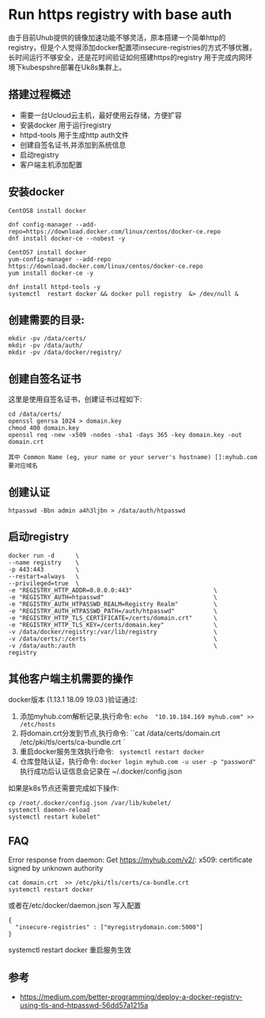 # Run https registry with base auth  

由于目前Uhub提供的镜像加速功能不够灵活，原本搭建一个简单http的registry，但是个人觉得添加docker配置项insecure-registries的方式不够优雅，长时间运行不够安全，还是花时间验证如何搭建https的registry 用于完成内网环境下kubespshre部署在Uk8s集群上。

## 搭建过程概述

* 需要一台Ucloud云主机，最好使用云存储，方便扩容
* 安装docker  用于运行registry 
* httpd-tools 用于生成http auth文件
* 创建自签名证书,并添加到系统信息
* 启动registry
* 客户端主机添加配置

## 安装docker  

```
CentOS8 install docker

dnf config-manager --add-repo=https://download.docker.com/linux/centos/docker-ce.repo
dnf install docker-ce --nobest -y

CentOS7 install docker 
yum-config-manager --add-repo https://download.docker.com/linux/centos/docker-ce.repo
yum install docker-ce -y

dnf install httpd-tools -y
systemctl  restart docker && docker pull registry  &> /dev/null &
```

## 创建需要的目录:

```
mkdir -pv /data/certs/
mkdir -pv /data/auth/
mkdir -pv /data/docker/registry/
```

## 创建自签名证书

这里是使用自签名证书，创建证书过程如下:

```
cd /data/certs/
openssl genrsa 1024 > domain.key
chmod 400 domain.key
openssl req -new -x509 -nodes -sha1 -days 365 -key domain.key -out domain.crt

其中 Common Name (eg, your name or your server's hostname) []:myhub.com 要对应域名
```

## 创建认证

```
htpasswd -Bbn admin a4h3ljbn > /data/auth/htpasswd
```

## 启动registry

```
docker run -d      \
--name registry    \
-p 443:443         \
--restart=always   \
--privileged=true  \
-e "REGISTRY_HTTP_ADDR=0.0.0.0:443"                       \
-e "REGISTRY_AUTH=htpasswd"                               \
-e "REGISTRY_AUTH_HTPASSWD_REALM=Registry Realm"          \
-e "REGISTRY_AUTH_HTPASSWD_PATH=/auth/htpasswd"           \
-e "REGISTRY_HTTP_TLS_CERTIFICATE=/certs/domain.crt"      \
-e "REGISTRY_HTTP_TLS_KEY=/certs/domain.key"              \
-v /data/docker/registry:/var/lib/registry                \
-v /data/certs/:/certs                                    \
-v /data/auth:/auth                                       \
registry
```
## 其他客户端主机需要的操作 

docker版本 (1.13.1 18.09 19.03 )验证通过:


1. 添加myhub.com解析记录,执行命令: ` echo  "10.10.184.169 myhub.com" >> /etc/hosts `
2. 将domain.crt分发到节点,执行命令: ``cat /data/certs/domain.crt  /etc/pki/tls/certs/ca-bundle.crt ` 
3. 重启docker服务生效执行命令: ` systemctl restart docker`
4. 仓库登陆认证，执行命令: ` docker login myhub.com -u user -p "password" ` 执行成功后认证信息会记录在 ~/.docker/config.json

如果是k8s节点还需要完成如下操作:

```
cp /root/.docker/config.json /var/lib/kubelet/
systemctl daemon-reload
systemctl restart kubelet"
```

## FAQ

Error response from daemon: Get https://myhub.com/v2/: x509: certificate signed by unknown authority

```
cat domain.crt  >> /etc/pki/tls/certs/ca-bundle.crt 
systemctl restart docker
```

或者在/etc/docker/daemon.json 写入配置
```
{
  "insecure-registries" : ["myregistrydomain.com:5000"]
}
```
systemctl restart docker 重启服务生效

## 参考

* https://medium.com/better-programming/deploy-a-docker-registry-using-tls-and-htpasswd-56dd57a1215a
